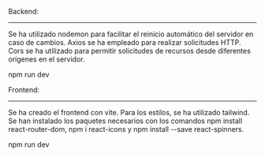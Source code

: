 Backend:
_______
Se ha utilizado nodemon para facilitar el reinicio automático del servidor en caso de cambios.
Axios se ha empleado para realizar solicitudes HTTP.
Cors se ha utilizado para permitir solicitudes de recursos desde diferentes orígenes en el servidor.

npm run dev


Frontend:
_______
Se ha creado el frontend con vite.
Para los estilos, se ha utilizado tailwind.
Se han instalado los paquetes necesarios con los comandos npm install react-router-dom, npm i react-icons y npm install --save react-spinners.

npm run dev

